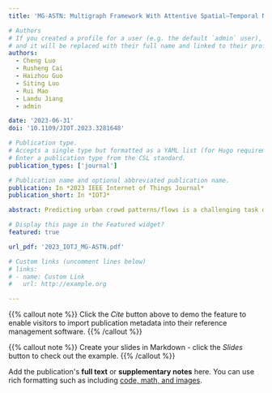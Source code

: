 ```yaml
---
title: 'MG-ASTN: Multigraph Framework With Attentive Spatial–Temporal Networks for Crowd Mobility Prediction'

# Authors
# If you created a profile for a user (e.g. the default `admin` user), write the username (folder name) here
# and it will be replaced with their full name and linked to their profile.
authors:
  - Cheng Luo
  - Rusheng Cai
  - Haizhou Guo
  - Siting Luo
  - Rui Mao
  - Landu Jiang
  - admin

date: '2023-06-31'
doi: '10.1109/JIOT.2023.3281648'

# Publication type.
# Accepts a single type but formatted as a YAML list (for Hugo requirements).
# Enter a publication type from the CSL standard.
publication_types: ['journal']

# Publication name and optional abbreviated publication name.
publication: In *2023 IEEE Internet of Things Journal*
publication_short: In *IOTJ*

abstract: Predicting urban crowd patterns/flows is a challenging task due to complex spatial–temporal (ST) dependencies. In this article, we aim to examine and report the capability and effectiveness of the current most widely used graph convolutional networks (GCNs) on mobile data analysis in ST networks for crowd flow forecasting. Specifically, we propose a novel dual-stream framework leveraging multigraph with attentive ST networks (MG-ASTN) to simultaneously predict crowd in–out flow and origin–destination (OD) flow based on the trajectory data collected by on-board devices (e.g., GPS). MG-ASTN utilizes multi-GCNs encoding non-Euclidean correlations to explore pairwise relationships among regions. In addition, we further apply a cross-channel attention mechanism with 3-D temporal convolutional network to address the heterogeneity of ST features and capture more meaningful data representations for multitask learning. In the evaluation, we conduct experiments based on two real-world data sets and verify most well-known state-of-the-art methods for crowd flow prediction. The results demonstrate that MG-ASTN could outperform other solutions—in–out flow prediction with lowest RMSE and MAE, and OD flow prediction beyond others in most cases, thus it has great potential in modeling the complex correlations among regions in ST networks and enabling accurate prediction in urban computing.

# Display this page in the Featured widget?
featured: true

url_pdf: '2023_IOTJ_MG-ASTN.pdf'

# Custom links (uncomment lines below)
# links:
# - name: Custom Link
#   url: http://example.org

---
```



{{% callout note %}}
Click the _Cite_ button above to demo the feature to enable visitors to import publication metadata into their reference management software.
{{% /callout %}}

{{% callout note %}}
Create your slides in Markdown - click the _Slides_ button to check out the example.
{{% /callout %}}

Add the publication's **full text** or **supplementary notes** here. You can use rich formatting such as including [code, math, and images](https://docs.hugoblox.com/content/writing-markdown-latex/).
